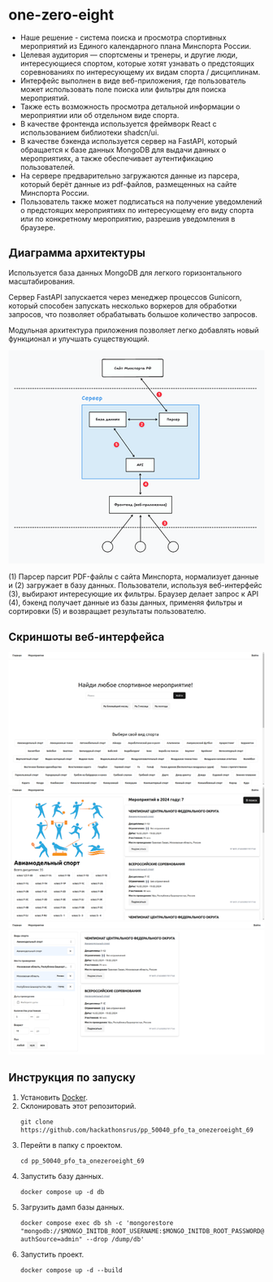 # one-zero-eight

- Наше решение - система поиска и просмотра спортивных мероприятий из Единого календарного плана Минспорта России.
- Целевая аудитория — спортсмены и тренеры, и другие люди, интересующиеся спортом, которые хотят узнавать о предстоящих соревнованиях по интересующему их видам спорта / дисциплинам.
- Интерфейс выполнен в виде веб-приложения, где пользователь может использовать поле поиска или фильтры для поиска мероприятий.
- Также есть возможность просмотра детальной информации о мероприятии или об отдельном виде спорта.
- В качестве фронтенда используется фреймворк React с использованием библиотеки shadcn/ui.
- В качестве бэкенда используется сервер на FastAPI, который обращается к базе данных MongoDB для выдачи данных о мероприятиях, а также обеспечивает аутентификацию пользователей.
- На сервере предварительно загружаются данные из парсера, который берёт данные из pdf-файлов, размещенных на сайте Минспорта России.
- Пользователь также может подписаться на получение уведомлений о предстоящих мероприятиях по интересующему его виду спорта или по конкретному мероприятию, разрешив уведомления в браузере.

## Диаграмма архитектуры

Используется база данных MongoDB для легкого горизонтального масштабирования.

Сервер FastAPI запускается через менеджер процессов Gunicorn, который способен запускать несколько воркеров для обработки запросов, что позволяет обрабатывать большое количество запросов.

Модульная архитектура приложения позволяет легко добавлять новый функционал и улучшать существующий.

![Architecture](./architecture.png)

(1) Парсер парсит PDF-файлы с сайта Минспорта, нормализует данные и (2) загружает в базу данных.
Пользователи, используя веб-интерфейс (3), выбирают интересующие их фильтры.
Браузер делает запрос к API (4), бэкенд получает данные из базы данных, применяя фильтры и сортировки (5) и возвращает результаты пользователю.

## Скриншоты веб-интерфейса

![Screenshot0](./img0.png)
![Screenshot1](./img1.png)
![Screenshot2](./img2.png)

## Инструкция по запуску

1. Установить [Docker](https://docs.docker.com/engine/install/).
2. Склонировать этот репозиторий.
   ```
   git clone https://github.com/hackathonsrus/pp_50040_pfo_ta_onezeroeight_69
   ```
3. Перейти в папку с проектом.
   ```
   cd pp_50040_pfo_ta_onezeroeight_69
   ```
4. Запустить базу данных.
   ```
   docker compose up -d db
   ```
5. Загрузить дамп базы данных.
   ```
   docker compose exec db sh -c 'mongorestore "mongodb://$MONGO_INITDB_ROOT_USERNAME:$MONGO_INITDB_ROOT_PASSWORD@localhost:27017/db?authSource=admin" --drop /dump/db'
   ```
6. Запустить проект.
   ```
   docker compose up -d --build
   ```
